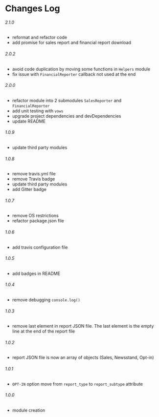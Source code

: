 # Changes Log

###### 2.1.0

* reformat and refactor code
* add promise for sales report and financial report download

###### 2.0.2

* avoid code duplication by moving some functions in `Helpers` module
* fix issue with `FinancialReporter` callback not used at the end

###### 2.0.0

* refactor module into 2 submodules `SalesReporter` and `FinancialReporter`
* add unit testing with `vows`
* upgrade project dependencies and devDependencies
* update README

###### 1.0.9

* update third party modules

###### 1.0.8

* remove travis.yml file
* remove Travis badge
* update third party modules
* add Gitter badge

###### 1.0.7

* remove OS restrictions
* refactor package.json file

###### 1.0.6

* add travis configuration file

###### 1.0.5

* add badges in README

###### 1.0.4

* remove debugging `console.log()`

###### 1.0.3

* remove last element in report JSON file. The last element is the empty line at the end of the report file

###### 1.0.2

* report JSON file is now an array of objects (Sales, Newsstand, Opt-in)

###### 1.0.1

* `OPT-IN` option move from `report_type` to `report_subtype` attribute

###### 1.0.0

* module creation